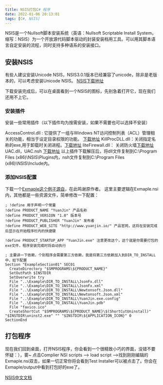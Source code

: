 ```yaml
---
title: NSIS打包C# 程序
date: 2022-01-06 20:13:01
tags: [C#, NSIS]
---
```


NSIS是一个Nullsoft脚本安装系统（英语：Nullsoft Scriptable Install System，缩写：NSIS）为一个开放源代码脚本驱动的封装安装档用工具。可以用其脚本语言自定安装的流程，同时支持多种语系的安装接口。<!-- more -->  


## 安装NSIS
有些人建议安装Unicode NSIS，NSIS3.0.1版本已经兼容了unicode，除非是老版本的，可以考虑安装Unicode NSIS。
[NSIS下载地址](https://nsis.sourceforge.io/Download)

下载安装完成后，可以在桌面看到一个NSIS的图标，先别急着打开它，现在我们还用不上它。

### 安装插件
安装一些常用插件（以下插件均为按需安装，如果不需要也可以选择不安装）

AccessControl.dll : 它提供了一组与Windows NT访问控制列表（ACL）管理相关的功能，相当于设定目录权限的功能。 [下载地址](https://nsis.sourceforge.io/AccessControl_plug-in)
KillProcDLL.dll：关闭指定名称的exe,用于卸载时关闭进程。[下载地址](https://nsis.sourceforge.io/KillProcDLL_plug-in)
liteFirewall.dll： 关闭防火墙[下载地址](https://leons.im/portfolio/nsis-plugin-litefirewall/)
UAC.dll，UAC.nsh [下载地址](https://nsis.sourceforge.io/UAC_plug-in)
以上插件下载解压后，将dll文件复制到C:\Program Files (x86)\NSIS\Plugins内，nsh文件复制到C:\Program Files (x86)\NSIS\Include内。
### 添加NSIS配置
下载一个[Exmaple这个例子源自](http://seesawworld.blogspot.sg/2016/02/1-nsis.html)，在此鸣谢原作者。
这里主要逻辑在Exmaple.nsi内，其他都是一些资源文件，简单修改一下配置：

```
; !define 用于声明一个常量
!define PRODUCT_NAME "YuanJin" 产品名称
!define PRODUCT_VERSION "1.0" 版本号
!define PRODUCT_PUBLISHER "YuanJin" 发布者
!define PRODUCT_WEB_SITE "http://www.yuanjin.io/" 产品官网，这将在安装完成后显示在开始程序栏内的快捷键

!define PRODUCT_STARTUP_APP "YuanJin.exe" 注意更改这个，这个就是你需要打包的exe文件，程序安装完成时将自动执行

; 主要讲一下依赖，个别程序会需要第三方依赖，我是将第三方依赖加入到DIR_TO_INSTALL中，如下配置
Section "ExampleSection01" SEC01
  CreateDirectory "$SMPROGRAMS\${PRODUCT_NAME}" 
  SetOutPath $INSTDIR
  SetOverwrite try
  File "..\Example\DIR_TO_INSTALL\JsonFx.dll"
  File "..\Example\DIR_TO_INSTALL\JsonFx.xml"
  File "..\Example\DIR_TO_INSTALL\Newtonsoft.Json.dll"
  File "..\Example\DIR_TO_INSTALL\Newtonsoft.Json.xml"
  File "..\Example\DIR_TO_INSTALL\YuanJin.exe.config"
  File "..\Example\DIR_TO_INSTALL\YuanJin.pdb"
  File "favico.ico"
  CreateShortCut "$SMPROGRAMS\${PRODUCT_NAME}\$(ShortCutUninstall)"  "$INSTDIR\uninst2.exe" "" "$INSTDIR\${APPLICATION_ICON}" 0
SectionEnd
```

## 打包程序

现在我们回到桌面，打开NSIS程序，你会看到一个很精致小巧的界面，没错不要怀疑：），雾~
点击Complier NSI scripts —-> load script —->找到刚刚编辑的Exmaple.nsi双击，如果一切正常你将会看到Test Installer可以被点击了。你会在Exmaple/output中看到打包好的exe了。

[NSIS中文文档](http://omega.idv.tw/nsis/Contents.html)
